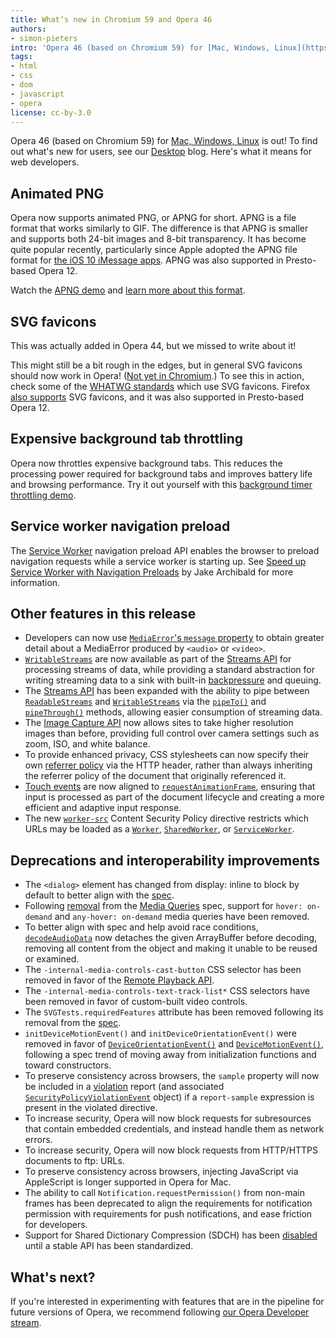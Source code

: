```yaml
---
title: What’s new in Chromium 59 and Opera 46
authors:
- simon-pieters
intro: 'Opera 46 (based on Chromium 59) for [Mac, Windows, Linux](https://www.opera.com/computer) is out! To find out what’s new for users, see our [Desktop](https://www.opera.com/blogs/desktop/) blog. Here’s what it means for web developers.'
tags:
- html
- css
- dom
- javascript
- opera
license: cc-by-3.0
---
```


Opera 46 (based on Chromium 59) for [Mac, Windows,
Linux](https://www.opera.com/computer) is out! To find out what's new
for users, see our [Desktop](https://www.opera.com/blogs/desktop/)
blog. Here's what it means for web developers.

## Animated PNG

Opera now supports animated PNG, or APNG for short. APNG is a file format that works similarly to
GIF. The difference is that APNG is smaller and supports both 24-bit images and 8-bit transparency.
It has become quite popular recently, particularly since Apple adopted the APNG file format for
[the iOS 10 iMessage apps](https://developer.apple.com/ios/human-interface-guidelines/extensions/messaging/).
APNG was also supported in Presto-based Opera 12.

Watch the [APNG demo](http://littlesvr.ca/apng/gif_apng_webp1.html) and
[learn more about this format](https://en.wikipedia.org/wiki/APNG).

## SVG favicons

This was actually added in Opera 44, but we missed to write about it!

This might still be a bit rough in the edges, but in general SVG favicons should now work in Opera!
([Not yet in Chromium](https://bugs.chromium.org/p/chromium/issues/detail?id=294179).)
To see this in action, check some of the [WHATWG standards](https://spec.whatwg.org/) which use SVG
favicons. Firefox [also supports](http://caniuse.com/#feat=link-icon-svg) SVG favicons, and it was
also supported in Presto-based Opera 12.

## Expensive background tab throttling

Opera now throttles expensive background tabs. This reduces the processing power required for
background tabs and improves battery life and browsing performance. Try it out yourself with this
[background timer throttling demo](https://fiddle.jshell.net/vvL0e9x3/show/light/).

## Service worker navigation preload

The [Service Worker](https://w3c.github.io/ServiceWorker/) navigation preload API enables the
browser to preload navigation requests while a service worker is starting up. See
[Speed up Service Worker with Navigation Preloads](https://developers.google.com/web/updates/2017/02/navigation-preload)
by Jake Archibald for more information.

## Other features in this release

* Developers can now use [`MediaError`'s `message` property](https://html.spec.whatwg.org/multipage/embedded-content.html#dom-mediaerror-message) to obtain greater detail about a MediaError produced by `<audio>` or `<video>`.
* [`WritableStreams`](https://streams.spec.whatwg.org/#ws-intro) are now available as part of the [Streams API](https://streams.spec.whatwg.org/) for processing streams of data, while providing a standard abstraction for writing streaming data to a sink with built-in [backpressure](https://streams.spec.whatwg.org/#backpressure) and queuing.
* The [Streams API](https://streams.spec.whatwg.org/) has been expanded with the ability to pipe between [`ReadableStreams`](https://developer.mozilla.org/en-US/docs/ReadableStream) and [`WritableStreams`](https://streams.spec.whatwg.org/#ws-intro) via the [`pipeTo()`](https://streams.spec.whatwg.org/#rs-pipe-to) and [`pipeThrough()`](https://streams.spec.whatwg.org/#rs-pipe-through) methods, allowing easier consumption of streaming data.
* The [Image Capture API](https://developers.google.com/web/updates/2016/12/imagecapture) now allows sites to take higher resolution images than before, providing full control over camera settings such as zoom, ISO, and white balance.
* To provide enhanced privacy, CSS stylesheets can now specify their own [referrer policy](https://w3c.github.io/webappsec-referrer-policy/) via the HTTP header, rather than always inheriting the referrer policy of the document that originally referenced it.
* [Touch events](https://developer.mozilla.org/en-US/docs/Web/API/Touch_events) are now aligned to [`requestAnimationFrame`](https://developer.mozilla.org/en-US/docs/Web/API/window/requestAnimationFrame), ensuring that input is processed as part of the document lifecycle and creating a more efficient and adaptive input response.
* The new [`worker-src`](https://w3c.github.io/webappsec-csp/#directive-worker-src) Content Security Policy directive restricts which URLs may be loaded as a [`Worker`](https://developer.mozilla.org/en-US/docs/Web/API/Worker), [`SharedWorker`](https://developer.mozilla.org/en-US/docs/Web/API/SharedWorker), or [`ServiceWorker`](https://developer.mozilla.org/en-US/docs/Web/API/ServiceWorker).

## Deprecations and interoperability improvements

* The `<dialog>` element has changed from display: inline to block by default to better align with the [spec](https://html.spec.whatwg.org/multipage/rendering.html#flow-content-3).
* Following [removal](https://github.com/w3c/csswg-drafts/commit/2078b46218f7462735bb0b5107c9a3e84fb4c4b1) from the [Media Queries](https://www.w3.org/TR/css3-mediaqueries/) spec, support for `hover: on-demand` and `any-hover: on-demand` media queries have been removed.
* To better align with spec and help avoid race conditions, [`decodeAudioData`](https://webaudio.github.io/web-audio-api/#widl-BaseAudioContext-decodeAudioData-Promise-AudioBuffer--ArrayBuffer-audioData-DecodeSuccessCallback-successCallback-DecodeErrorCallback-errorCallback) now detaches the given ArrayBuffer before decoding, removing all content from the object and making it unable to be reused or examined.
* The `-internal-media-controls-cast-button` CSS selector has been removed in favor of the [Remote Playback API](https://w3c.github.io/remote-playback/).
* The `-internal-media-controls-text-track-list*` CSS selectors have been removed in favor of custom-built video controls.
* The `SVGTests.requiredFeatures` attribute has been removed following its removal from the [spec](https://github.com/w3c/svgwg/commit/9a30d01f6410dc516c5f874d71e957230a3448cd).
* `initDeviceMotionEvent()` and `initDeviceOrientationEvent()` were removed in favor of [`DeviceOrientationEvent()`](http://deviceorientationevent/) and [`DeviceMotionEvent()`](https://developer.mozilla.org/en-US/docs/Web/API/DeviceMotionEvent), following a spec trend of moving away from initialization functions and toward constructors.
* To preserve consistency across browsers, the `sample` property will now be included in a [violation](https://w3c.github.io/webappsec-csp/#deprecated-serialize-violation) report (and associated [`SecurityPolicyViolationEvent`](https://w3c.github.io/webappsec-csp/#violation-events) object) if a `report-sample` expression is present in the violated directive.
* To increase security, Opera will now block requests for subresources that contain embedded credentials, and instead handle them as network errors.
* To increase security, Opera will now block requests from HTTP/HTTPS documents to ftp: URLs.
* To preserve consistency across browsers, injecting JavaScript via AppleScript is longer supported in Opera for Mac.
* The ability to call `Notification.requestPermission()` from non-main frames has been deprecated to align the requirements for notification permission with requirements for push notifications, and ease friction for developers.
* Support for Shared Dictionary Compression (SDCH) has been [disabled](https://groups.google.com/a/chromium.org/forum/#!searchin/blink-dev/SDCH%7Csort:relevance/blink-dev/nQl0ORHy7sw/HNpR96sqAgAJ) until a stable API has been standardized.

## What's next?

If you're interested in experimenting with features that are in the
pipeline for future versions of Opera, we recommend following [our
Opera Developer stream](https://www.opera.com/developer).
